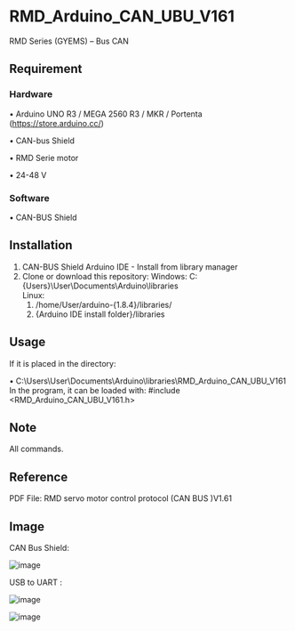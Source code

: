 # RMD_Arduino_CAN_UBU_V161
RMD Series (GYEMS) – Bus CAN
## Requirement
### Hardware
•	Arduino UNO R3 / MEGA 2560 R3 / MKR / Portenta (https://store.arduino.cc/)

•	CAN-bus Shield

•	RMD Serie motor

•	24-48 V
### Software
•	CAN-BUS Shield
## Installation
1.	CAN-BUS Shield Arduino IDE - Install from library manager
2.	Clone or download this repository:
Windows: C:\{Users}\User\Documents\Arduino\libraries\
   Linux:
      1.	/home/User/arduino-{1.8.4}/libraries/
      2.	{Arduino IDE install folder}/libraries
## Usage
If it is placed in the directory:

•	C:\Users\User\Documents\Arduino\libraries\RMD_Arduino_CAN_UBU_V161
In the program, it can be loaded with: #include <RMD_Arduino_CAN_UBU_V161.h>
## Note
All commands.
## Reference
PDF File: RMD servo motor control protocol (CAN BUS )V1.61

## Image
CAN Bus Shield:

![image](https://user-images.githubusercontent.com/78860501/216384962-e93cf5fe-e66e-41a2-81f3-96e8a32f2003.png)

USB to UART :

![image](https://user-images.githubusercontent.com/78860501/216391080-ec96a816-4a2f-499d-95d8-4b28e00954bd.png)

![image](https://user-images.githubusercontent.com/78860501/216391101-e654fc84-74a6-41ef-bfca-6e85635c2e50.png)




